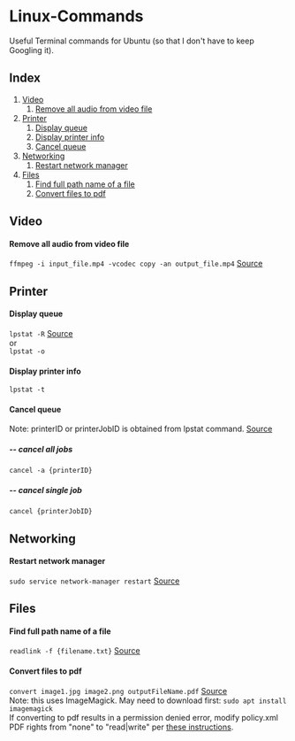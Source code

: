 # Linux-Commands
Useful Terminal commands for Ubuntu (so that I don't have to keep Googling it).
## Index
1. [Video](#video)
    1. [Remove all audio from video file](#remove-all-audio-from-video-file)
3. [Printer](#printer)
    1. [Display queue](#display-queue)
    2. [Display printer info](#display-printer-info)
    3. [Cancel queue](#cancel-queue)
4. [Networking](#networking)
    1. [Restart network manager](#restart-network-manager)
5. [Files](#files)
    1. [Find full path name of a file](#find-full-path-name-of-a-file)
    2. [Convert files to pdf](#convert-files-to-pdf)

## Video
#### Remove all audio from video file
`ffmpeg -i input_file.mp4 -vcodec copy -an output_file.mp4` [Source](https://unix.stackexchange.com/questions/6402/how-to-remove-an-audio-track-from-an-mp4-video-file)
## Printer
#### Display queue
`lpstat -R` [Source](https://www.computerhope.com/unix/ulpstat.htm) <br> 
or <br>
`lpstat -o`
#### Display printer info
`lpstat -t`
#### Cancel queue
Note: printerID or printerJobID is obtained from lpstat command.
[Source](https://askubuntu.com/questions/350334/how-do-i-clear-a-print-queue-in-ubuntu)
##### -- cancel all jobs
`cancel -a {printerID}`
##### -- cancel single job
`cancel {printerJobID}`
## Networking
#### Restart network manager
`sudo service network-manager restart` [Source](https://linuxconfig.org/how-to-restart-network-on-ubuntu-18-04-bionic-beaver-linux)
## Files
#### Find full path name of a file
`readlink -f {filename.txt}` [Source](https://stackoverflow.com/questions/5265702/how-to-get-full-path-of-a-file)
#### Convert files to pdf 
`convert image1.jpg image2.png outputFileName.pdf` [Source](https://askubuntu.com/questions/303849/create-a-single-pdf-from-multiple-text-images-or-pdf-files) <br>
Note: this uses ImageMagick. May need to download first:
`sudo apt install imagemagick`<br>
If converting to pdf results in a permission denied error, modify policy.xml PDF rights from "none" to "read|write" per [these instructions](https://stackoverflow.com/questions/42928765/convertnot-authorized-aaaa-error-constitute-c-readimage-453/52661288#52661288).
